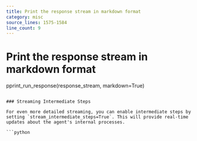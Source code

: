 ```yaml
---
title: Print the response stream in markdown format
category: misc
source_lines: 1575-1584
line_count: 9
---
```


# Print the response stream in markdown format
pprint_run_response(response_stream, markdown=True)
```

### Streaming Intermediate Steps

For even more detailed streaming, you can enable intermediate steps by setting `stream_intermediate_steps=True`. This will provide real-time updates about the agent's internal processes.

```python
